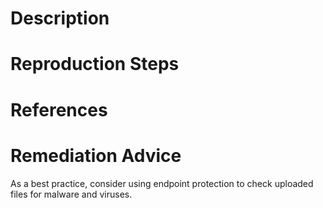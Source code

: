 # Description


# Reproduction Steps


# References


# Remediation Advice

As a best practice, consider using endpoint protection to check uploaded files for malware and viruses.